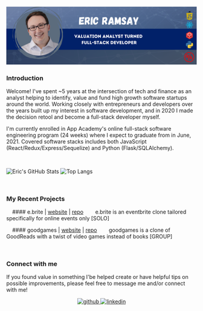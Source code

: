 ![Header](https://github.com/eramsay20/eramsay20/blob/main/ReadMe_Banner.png?raw=true)


### Introduction

<!-- Actual text -->
Welcome! I've spent ~5 years at the intersection of tech and finance as an analyst helping to identify, value and fund high growth software startups around the world. Working closely with entrepreneurs and developers over the years built up my interest in software development, and in 2020 I made the decision retool and become a full-stack developer myself. 

I'm currently enrolled in App Academy's online full-stack software engineering program (24 weeks) where I expect to graduate from in June, 2021. Covered software stacks includes both JavaScript (React/Redux/Express/Sequelize) and Python (Flask/SQLAlchemy).

<br/> 

<div style={ display: 'inline', padding: '10px'}>
    
![Eric's GitHub Stats](https://github-readme-stats.vercel.app/api?username=eramsay20&&count_private=true&hide=stars&show_icons=true&theme=tokyonight) ![Top Langs](https://github-readme-stats.vercel.app/api/top-langs/?username=eramsay20&layout=compact)

</div>



<br/> 

### My Recent Projects 

&nbsp;&nbsp;&nbsp; #### e.brite | [website](https://ebrite-app.herokuapp.com/) | [repo](https://github.com/eramsay20/ebrite/)
&nbsp;&nbsp;&nbsp;&nbsp;&nbsp;&nbsp; e.brite is an eventbrite clone tailored specifically for online events only [SOLO]

&nbsp;&nbsp;&nbsp; #### goodgames | [website](https://goodgames-appacademy.herokuapp.com/) | [repo](https://github.com/cubOlson/GoodGames/wiki)
&nbsp;&nbsp;&nbsp;&nbsp;&nbsp;&nbsp; goodgames is a clone of GoodReads with a twist of video games instead of books [GROUP]

<br/>  

### Connect with me  
If you found value in something I'be helped create or have helpful tips on possible improvements, please feel free to message me and/or connect with me!
<br/> 
<div align="center">
<a href="https://github.com/eramsay20" target="_blank">
<img src=https://img.shields.io/badge/github-%2324292e.svg?&style=for-the-badge&logo=github&logoColor=white alt=github style="margin-bottom: 5px;" />
</a>
<a href="https://linkedin.com/in/ericramsay" target="_blank">
<img src=https://img.shields.io/badge/linkedin-%231E77B5.svg?&style=for-the-badge&logo=linkedin&logoColor=white alt=linkedin style="margin-bottom: 5px;" />
</a>
</div>  
